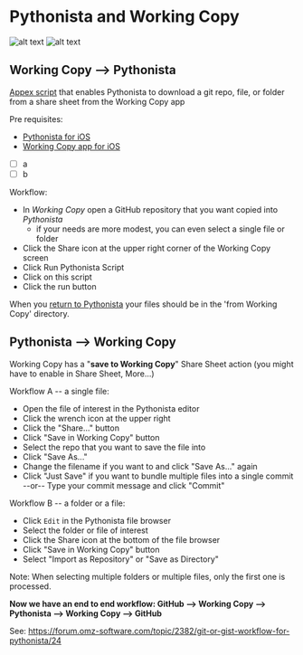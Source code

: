 # Pythonista and Working Copy

![alt text](https://img.shields.io/badge/Python-2.7-blue.svg "Python 2.7")
![alt text](https://img.shields.io/badge/Python-3.5-blue.svg "Python 3.6")

## Working Copy --> Pythonista
[Appex script](http://omz-software.com/pythonista/docs/ios/appex.html) that enables Pythonista to download a git repo, file, or folder from a share sheet from the Working Copy app

Pre requisites:
* [Pythonista for iOS](http://omz-software.com/pythonista/)
* [Working Copy app for iOS](https://workingcopyapp.com)

- [ ] a
- [ ] b

Workflow:
* In _Working Copy_ open a GitHub repository that you want copied into _Pythonista_
  * if your needs are more modest, you can even select a single file or folder
* Click the Share icon at the upper right corner of the Working Copy screen
* Click Run Pythonista Script
* Click on this script
* Click the run button

When you [return to Pythonista](pythonista://) your files should be in the 'from Working Copy' directory.

## Pythonista --> Working Copy
Working Copy has a "__save to Working Copy__" Share Sheet action (you might have to enable in Share Sheet, More...)

Workflow A -- a single file:
* Open the file of interest in the Pythonista editor
* Click the wrench icon at the upper right
* Click the "Share..." button
* Click "Save in Working Copy" button
* Select the repo that you want to save the file into
* Click "Save As..."
* Change the filename if you want to and click "Save As..." again
* Click "Just Save" if you want to bundle multiple files into a single commit --or-- Type your commit message and click "Commit"

Workflow B -- a folder or a file:
* Click `Edit` in the Pythonista file browser
* Select the folder or file of interest
* Click the Share icon at the bottom of the file browser
* Click "Save in Working Copy" button
* Select "Import as Repository" or "Save as Directory"

Note: When selecting multiple folders or multiple files, only the first one is processed.

__Now we have an end to end workflow: GitHub --> Working Copy --> Pythonista --> Working Copy --> GitHub__

See: https://forum.omz-software.com/topic/2382/git-or-gist-workflow-for-pythonista/24
